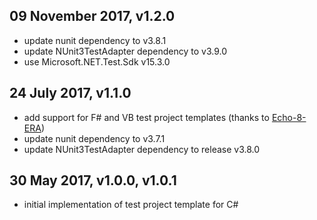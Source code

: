 09 November 2017, v1.2.0
------------------------

- update nunit dependency to v3.8.1
- update NUnit3TestAdapter dependency to v3.9.0
- use Microsoft.NET.Test.Sdk v15.3.0

24 July 2017, v1.1.0
--------------------

- add support for F# and VB test project templates (thanks to [Echo-8-ERA](https://github.com/Echo-8-ERA))
- update nunit dependency to v3.7.1
- update NUnit3TestAdapter dependency to release v3.8.0

30 May 2017, v1.0.0, v1.0.1
---------------------------

- initial implementation of test project template for C#
